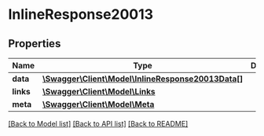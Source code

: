 # InlineResponse20013

## Properties
Name | Type | Description | Notes
------------ | ------------- | ------------- | -------------
**data** | [**\Swagger\Client\Model\InlineResponse20013Data[]**](InlineResponse20013Data.md) |  | [optional] 
**links** | [**\Swagger\Client\Model\Links**](Links.md) |  | [optional] 
**meta** | [**\Swagger\Client\Model\Meta**](Meta.md) |  | [optional] 

[[Back to Model list]](../README.md#documentation-for-models) [[Back to API list]](../README.md#documentation-for-api-endpoints) [[Back to README]](../README.md)

